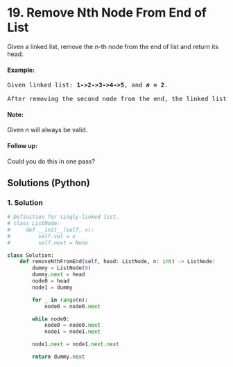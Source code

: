 # 19. Remove Nth Node From End of List
Given a linked list, remove the *n*-th node from the end of list and return its head.

#### Example:
<pre>
Given linked list: <strong>1->2->3->4->5</strong>, and <strong><em>n</em> = 2</strong>.

After removing the second node from the end, the linked list becomes <strong>1->2->3->5</strong>.
</pre>

#### Note:
Given *n* will always be valid.

#### Follow up:
Could you do this in one pass?

## Solutions (Python)

### 1. Solution
```Python
# Definition for singly-linked list.
# class ListNode:
#     def __init__(self, x):
#         self.val = x
#         self.next = None

class Solution:
    def removeNthFromEnd(self, head: ListNode, n: int) -> ListNode:
        dummy = ListNode(0)
        dummy.next = head
        node0 = head
        node1 = dummy

        for _ in range(n):
            node0 = node0.next

        while node0:
            node0 = node0.next
            node1 = node1.next

        node1.next = node1.next.next

        return dummy.next
```
